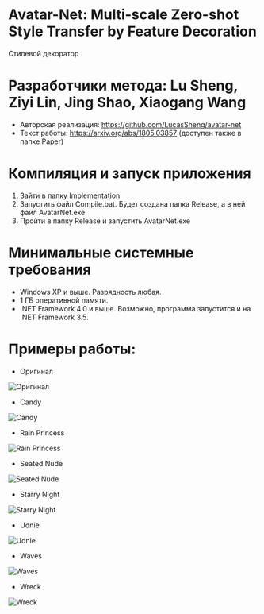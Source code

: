 # Avatar-Net: Multi-scale Zero-shot Style Transfer by Feature Decoration
Стилевой декоратор

# Разработчики метода: Lu Sheng, Ziyi Lin, Jing Shao, Xiaogang Wang
* Авторская реализация: https://github.com/LucasSheng/avatar-net
* Текст работы: https://arxiv.org/abs/1805.03857 (доступен также в папке Paper)

# Компиляция и запуск приложения
1. Зайти в папку Implementation
2. Запустить файл Compile.bat. Будет создана папка Release, а в ней файл AvatarNet.exe
3. Пройти в папку Release и запустить AvatarNet.exe

# Минимальные системные требования
* Windows XP и выше. Разрядность любая.
* 1 ГБ оперативной памяти.
* .NET Framework 4.0 и выше. Возможно, программа запустится и на .NET Framework 3.5.

# Примеры работы:

* Оригинал

![Оригинал](https://github.com/ColorfulSoft/StyleTransfer-Colorization-SuperResolution/blob/Russian/Style%20Transfer/2018.%20AvatarNet/Examples/Original.jpg)

* Candy

![Candy](https://github.com/ColorfulSoft/StyleTransfer-Colorization-SuperResolution/blob/Russian/Style%20Transfer/2018.%20AvatarNet/Examples/Candy.jpg)

* Rain Princess

![Rain Princess](https://github.com/ColorfulSoft/StyleTransfer-Colorization-SuperResolution/blob/Russian/Style%20Transfer/2018.%20AvatarNet/Examples/RainPrincess.jpg)

* Seated Nude

![Seated Nude](https://github.com/ColorfulSoft/StyleTransfer-Colorization-SuperResolution/blob/Russian/Style%20Transfer/2018.%20AvatarNet/Examples/SeatedNude.jpg)

* Starry Night

![Starry Night](https://github.com/ColorfulSoft/StyleTransfer-Colorization-SuperResolution/blob/Russian/Style%20Transfer/2018.%20AvatarNet/Examples/StarryNight.jpg)

* Udnie

![Udnie](https://github.com/ColorfulSoft/StyleTransfer-Colorization-SuperResolution/blob/Russian/Style%20Transfer/2018.%20AvatarNet/Examples/Udnie.jpg)

* Waves

![Waves](https://github.com/ColorfulSoft/StyleTransfer-Colorization-SuperResolution/blob/Russian/Style%20Transfer/2018.%20AvatarNet/Examples/Waves.jpg)

* Wreck

![Wreck](https://github.com/ColorfulSoft/StyleTransfer-Colorization-SuperResolution/blob/Russian/Style%20Transfer/2018.%20AvatarNet/Examples/Wreck.jpg)
